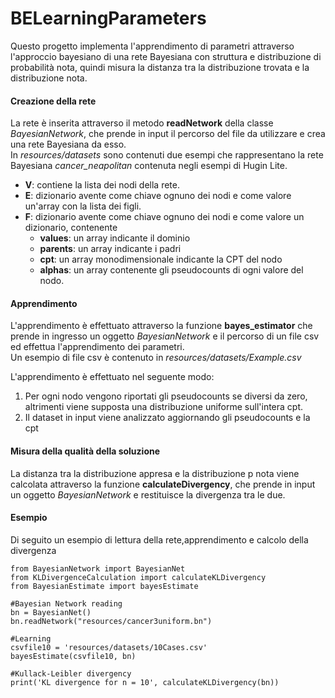 # BELearningParameters
Questo progetto implementa l'apprendimento di parametri attraverso l'approccio bayesiano di una rete Bayesiana con struttura e distribuzione di probabilità nota, quindi misura la distanza tra la distribuzione trovata e la distribuzione nota.

#### Creazione della rete

La rete è inserita attraverso il metodo __readNetwork__ della classe _BayesianNetwork_, che prende in input il percorso del file da utilizzare e crea una rete Bayesiana da esso.
<br>In _resources/datasets_ sono contenuti due esempi che rappresentano la rete Bayesiana _cancer_neapolitan_ contenuta negli esempi di Hugin Lite.
* __V__: contiene la lista dei nodi della rete.
* __E__: dizionario avente come chiave ognuno dei nodi e come valore un'array con la lista dei figli.
* __F__: dizionario avente come chiave ognuno dei nodi e come valore un dizionario, contenente
  * __values__: un array indicante il dominio
  * __parents__: un array indicante i padri 
  * __cpt__: un array monodimensionale indicante la CPT del nodo
  * __alphas__: un array contenente gli pseudocounts di ogni valore del nodo.

#### Apprendimento

L'apprendimento è effettuato attraverso la funzione __bayes_estimator__ che prende in ingresso un oggetto _BayesianNetwork_
e il percorso di un file csv ed effettua l'apprendimento dei parametri.  
Un esempio di file csv è contenuto in _resources/datasets/Example.csv_

L'apprendimento è effettuato nel seguente modo:
1. Per ogni nodo vengono riportati gli pseudocounts se diversi da zero, altrimenti viene supposta una distribuzione uniforme sull'intera cpt.
2. Il dataset in input viene analizzato aggiornando gli pseudocounts e la cpt

#### Misura della qualità della soluzione

La distanza tra la distribuzione appresa e la distribuzione p nota viene calcolata attraverso la funzione __calculateDivergency__, che prende in input un oggetto _BayesianNetwork_ e restituisce la divergenza tra le due.

#### Esempio

Di seguito un esempio di lettura della rete,apprendimento e calcolo della divergenza
    
    from BayesianNetwork import BayesianNet
    from KLDivergenceCalculation import calculateKLDivergency
    from BayesianEstimate import bayesEstimate
    
    #Bayesian Network reading
    bn = BayesianNet()
    bn.readNetwork("resources/cancer3uniform.bn")
    
    #Learning
    csvfile10 = 'resources/datasets/10Cases.csv'
    bayesEstimate(csvfile10, bn)
    
    #Kullack-Leibler divergency
    print('KL divergence for n = 10', calculateKLDivergency(bn))
    
